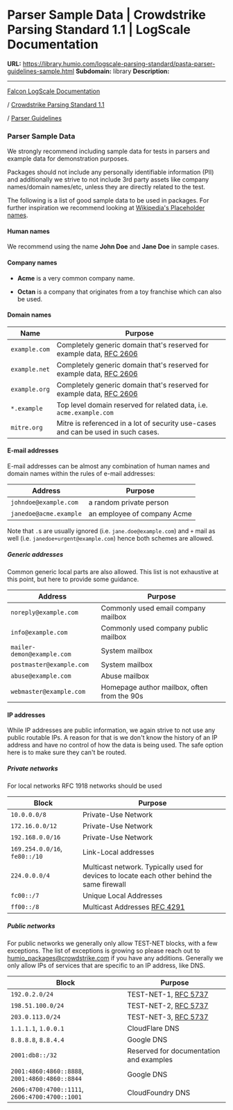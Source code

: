 # Parser Sample Data | Crowdstrike Parsing Standard 1.1 | LogScale Documentation

**URL:** https://library.humio.com/logscale-parsing-standard/pasta-parser-guidelines-sample.html
**Subdomain:** library
**Description:** 

---

[Falcon LogScale Documentation](https://library.humio.com)

/ [Crowdstrike Parsing Standard 1.1](pasta.html)

/ [Parser Guidelines](pasta-parser-guidelines.html)

### Parser Sample Data

We strongly recommend including sample data for tests in parsers and example data for demonstration purposes. 

Packages should not include any personally identifiable information (PII) and additionally we strive to not include 3rd party assets like company names/domain names/etc, unless they are directly related to the test. 

The following is a list of good sample data to be used in packages. For further inspiration we recommend looking at [Wikipedia's Placeholder names](https://en.wikipedia.org/wiki/Placeholder_name). 

#### Human names

We recommend using the name **John Doe** and **Jane Doe** in sample cases. 

#### Company names

  * **Acme** is a very common company name. 

  * **Octan** is a company that originates from a toy franchise which can also be used. 




#### Domain names

Name |  Purpose   
---|---  
`example.com` |  Completely generic domain that's reserved for example data, [RFC 2606](https://www.iana.org/go/rfc2606)  
`example.net` |  Completely generic domain that's reserved for example data, [RFC 2606](https://www.iana.org/go/rfc2606)  
`example.org` |  Completely generic domain that's reserved for example data, [RFC 2606](https://www.iana.org/go/rfc2606)  
`*.example` |  Top level domain reserved for related data, i.e. `acme.example.com`  
`mitre.org` |  Mitre is referenced in a lot of security use-cases and can be used in such cases.   
  
#### E-mail addresses

E-mail addresses can be almost any combination of human names and domain names within the rules of e-mail addresses: 

Address |  Purpose   
---|---  
`johndoe@example.com` |  a random private person   
`janedoe@acme.example` |  an employee of company Acme   
  
Note that `.`s are usually ignored (i.e. `jane.doe@example.com`) and `+` mail as well (i.e. `janedoe+urgent@example.com`) hence both schemes are allowed. 

##### Generic addresses

Common generic local parts are also allowed. This list is not exhaustive at this point, but here to provide some guidance. 

Address |  Purpose   
---|---  
`noreply@example.com` |  Commonly used email company mailbox   
`info@example.com` |  Commonly used company public mailbox   
`mailer-demon@example.com` |  System mailbox   
`postmaster@example.com` |  System mailbox   
`abuse@example.com` |  Abuse mailbox   
`webmaster@example.com` |  Homepage author mailbox, often from the 90s   
  
#### IP addresses

While IP addresses are public information, we again strive to not use any public routable IPs. A reason for that is we don't know the history of an IP address and have no control of how the data is being used. The safe option here is to make sure they can't be routed. 

##### Private networks

For local networks RFC 1918 networks should be used 

Block |  Purpose   
---|---  
`10.0.0.0/8` |  Private-Use Network   
`172.16.0.0/12` |  Private-Use Network   
`192.168.0.0/16` |  Private-Use Network   
`169.254.0.0/16`, `fe80::/10` |  Link-Local addresses   
`224.0.0.0/4` |  Multicast network. Typically used for devices to locate each other behind the same firewall   
`fc00::/7` |  Unique Local Addresses   
`ff00::/8` |  Multicast Addresses [RFC 4291](https://www.rfc-editor.org/rfc/rfc4291)  
  
##### Public networks

For public networks we generally only allow TEST-NET blocks, with a few exceptions. The list of exceptions is growing so please reach out to [humio_packages@crowdstrike.com](mailto:humio_packages@crowdstrike.com) if you have any additions. Generally we only allow IPs of services that are specific to an IP address, like DNS. 

Block |  Purpose   
---|---  
`192.0.2.0/24` |  TEST-NET-1, [RFC 5737](https://www.rfc-editor.org/rfc/rfc5737)  
`198.51.100.0/24` |  TEST-NET-2, [RFC 5737](https://www.rfc-editor.org/rfc/rfc5737)  
`203.0.113.0/24` |  TEST-NET-3, [RFC 5737](https://www.rfc-editor.org/rfc/rfc5737)  
`1.1.1.1`, `1.0.0.1` |  CloudFlare DNS   
`8.8.8.8`, `8.8.4.4` |  Google DNS   
`2001:db8::/32` |  Reserved for documentation and examples   
`2001:4860:4860::8888`, `2001:4860:4860::8844` |  Google DNS   
`2606:4700:4700::1111`, `2606:4700:4700::1001` |  CloudFoundry DNS
